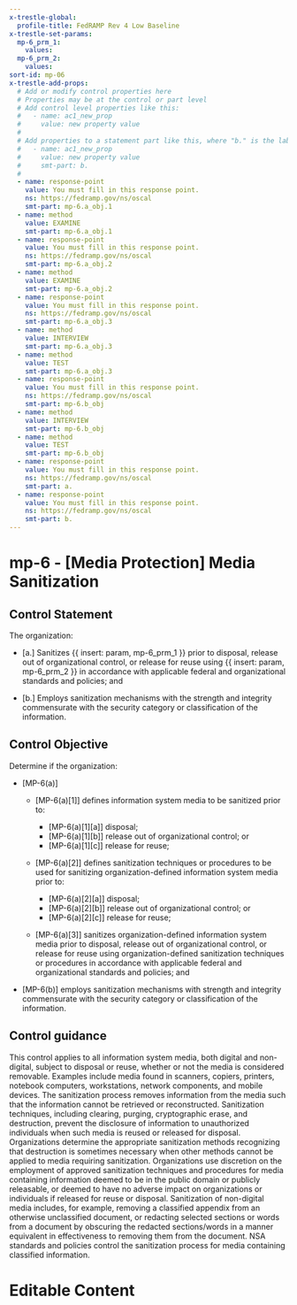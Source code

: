 ```yaml
---
x-trestle-global:
  profile-title: FedRAMP Rev 4 Low Baseline
x-trestle-set-params:
  mp-6_prm_1:
    values:
  mp-6_prm_2:
    values:
sort-id: mp-06
x-trestle-add-props:
  # Add or modify control properties here
  # Properties may be at the control or part level
  # Add control level properties like this:
  #   - name: ac1_new_prop
  #     value: new property value
  #
  # Add properties to a statement part like this, where "b." is the label of the target statement part
  #   - name: ac1_new_prop
  #     value: new property value
  #     smt-part: b.
  #
  - name: response-point
    value: You must fill in this response point.
    ns: https://fedramp.gov/ns/oscal
    smt-part: mp-6.a_obj.1
  - name: method
    value: EXAMINE
    smt-part: mp-6.a_obj.1
  - name: response-point
    value: You must fill in this response point.
    ns: https://fedramp.gov/ns/oscal
    smt-part: mp-6.a_obj.2
  - name: method
    value: EXAMINE
    smt-part: mp-6.a_obj.2
  - name: response-point
    value: You must fill in this response point.
    ns: https://fedramp.gov/ns/oscal
    smt-part: mp-6.a_obj.3
  - name: method
    value: INTERVIEW
    smt-part: mp-6.a_obj.3
  - name: method
    value: TEST
    smt-part: mp-6.a_obj.3
  - name: response-point
    value: You must fill in this response point.
    ns: https://fedramp.gov/ns/oscal
    smt-part: mp-6.b_obj
  - name: method
    value: INTERVIEW
    smt-part: mp-6.b_obj
  - name: method
    value: TEST
    smt-part: mp-6.b_obj
  - name: response-point
    value: You must fill in this response point.
    ns: https://fedramp.gov/ns/oscal
    smt-part: a.
  - name: response-point
    value: You must fill in this response point.
    ns: https://fedramp.gov/ns/oscal
    smt-part: b.
---
```


# mp-6 - \[Media Protection\] Media Sanitization

## Control Statement

The organization:

- \[a.\] Sanitizes {{ insert: param, mp-6_prm_1 }} prior to disposal, release out of organizational control, or release for reuse using {{ insert: param, mp-6_prm_2 }} in accordance with applicable federal and organizational standards and policies; and

- \[b.\] Employs sanitization mechanisms with the strength and integrity commensurate with the security category or classification of the information.

## Control Objective

Determine if the organization:

- \[MP-6(a)\]

  - \[MP-6(a)[1]\] defines information system media to be sanitized prior to:

    - \[MP-6(a)[1][a]\] disposal;
    - \[MP-6(a)[1][b]\] release out of organizational control; or
    - \[MP-6(a)[1][c]\] release for reuse;

  - \[MP-6(a)[2]\] defines sanitization techniques or procedures to be used for sanitizing organization-defined information system media prior to:

    - \[MP-6(a)[2][a]\] disposal;
    - \[MP-6(a)[2][b]\] release out of organizational control; or
    - \[MP-6(a)[2][c]\] release for reuse;

  - \[MP-6(a)[3]\] sanitizes organization-defined information system media prior to disposal, release out of organizational control, or release for reuse using organization-defined sanitization techniques or procedures in accordance with applicable federal and organizational standards and policies; and

- \[MP-6(b)\] employs sanitization mechanisms with strength and integrity commensurate with the security category or classification of the information.

## Control guidance

This control applies to all information system media, both digital and non-digital, subject to disposal or reuse, whether or not the media is considered removable. Examples include media found in scanners, copiers, printers, notebook computers, workstations, network components, and mobile devices. The sanitization process removes information from the media such that the information cannot be retrieved or reconstructed. Sanitization techniques, including clearing, purging, cryptographic erase, and destruction, prevent the disclosure of information to unauthorized individuals when such media is reused or released for disposal. Organizations determine the appropriate sanitization methods recognizing that destruction is sometimes necessary when other methods cannot be applied to media requiring sanitization. Organizations use discretion on the employment of approved sanitization techniques and procedures for media containing information deemed to be in the public domain or publicly releasable, or deemed to have no adverse impact on organizations or individuals if released for reuse or disposal. Sanitization of non-digital media includes, for example, removing a classified appendix from an otherwise unclassified document, or redacting selected sections or words from a document by obscuring the redacted sections/words in a manner equivalent in effectiveness to removing them from the document. NSA standards and policies control the sanitization process for media containing classified information.

# Editable Content

<!-- Make additions and edits below -->
<!-- The above represents the contents of the control as received by the profile, prior to additions. -->
<!-- If the profile makes additions to the control, they will appear below. -->
<!-- The above markdown may not be edited but you may edit the content below, and/or introduce new additions to be made by the profile. -->
<!-- If there is a yaml header at the top, parameter values may be edited. Use --set-parameters to incorporate the changes during assembly. -->
<!-- The content here will then replace what is in the profile for this control, after running profile-assemble. -->
<!-- The added parts in the profile for this control are below.  You may edit them and/or add new ones. -->
<!-- Each addition must have a heading either of the form ## Control my_addition_name -->
<!-- or ## Part a. (where the a. refers to one of the control statement labels.) -->
<!-- "## Control" parts are new parts added after the statement part. -->
<!-- "## Part" parts are new parts added into the top-level statement part with that label. -->
<!-- Subparts may be added with nested hash levels of the form ### My Subpart Name -->
<!-- underneath the parent ## Control or ## Part being added -->
<!-- See https://ibm.github.io/compliance-trestle/tutorials/ssp_profile_catalog_authoring/ssp_profile_catalog_authoring for guidance. -->
